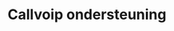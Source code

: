---
title: Callvoip ondersteuning
hero:
  title: Ondersteuning
  content: Oplossingen en ondersteuning voor veel voorkomende problemen. Handige artikelen en software downloads. Natuurlijk helpen we je ook graag via onze chat.
  image: "/v1552466820/placeholder-werken1.jpg"
  button:
    content: Chat met een medewerker
---